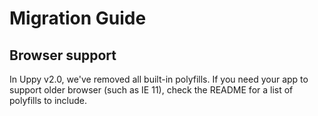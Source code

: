 # Migration Guide

## Browser support

In Uppy v2.0, we've removed all built-in polyfills. If you need your app to
support older browser (such as IE 11), check the README for a list of polyfills
to include.
